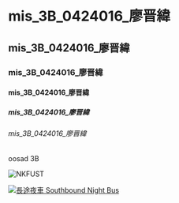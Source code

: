 # mis_3B_0424016_廖晋緯
## mis_3B_0424016_廖晋緯
### mis_3B_0424016_廖晋緯
#### mis_3B_0424016_廖晋緯
##### mis_3B_0424016_廖晋緯
###### mis_3B_0424016_廖晋緯
oosad 3B

![NKFUST](1.jpg "林園")

[![長途夜車 Southbound Night Bus](https://img.youtu.be/TAgVVc5hAiE/0.jpg)](https://youtu.be/TAgVVc5hAiE "長途夜車 Southbound Night Bus")

